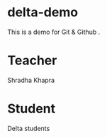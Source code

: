  # delta-demo
This is a demo for Git &amp; Github .

# Teacher
Shradha Khapra

# Student
Delta students